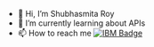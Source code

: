 - 👋 Hi, I’m Shubhasmita Roy
- 🌱 I’m currently learning about APIs
- 📫 How to reach me [![IBM Badge](https://img.shields.io/badge/-Shubhasmita%20Roy-blue?style=flat&logo=ibm&logoColor=white)](https://w3.ibm.com/#/people/AVVBB3744)
 
<!---
Shubhasmita-Roy/Shubhasmita-Roy is a ✨ special ✨ repository because its `README.md` (this file) appears on your GitHub profile.
You can click the Preview link to take a look at your changes.
--->
